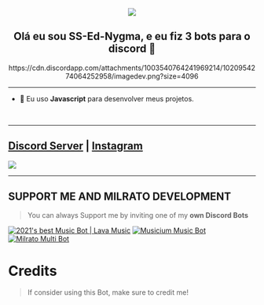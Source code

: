 <div align="center" style"border-radius:15px">
  <img src="https://cdn.discordapp.com/attachments/968299607689949225/968328057196806185/BEM_VINDO_V2_00000.png" style"width: 100%;border-radius:15px">
</div>



## <div align="center">Olá eu sou SS-Ed-Nygma, e eu fiz 3 bots para o discord 🚀</div>  

<div align="center" style"center">
https://cdn.discordapp.com/attachments/1003540764241969214/1020954274064252958/imagedev.png?size=4096
</div>


***

  
- 🌱 Eu uso **Javascript** para desenvolver meus projetos.  
  
  
<br/>
  
***

## [Discord Server](https://discord.gg/NPQQRrvfyf) | [Instagram](https://www.instagram.com/ssednygma/)
<a href="https://discord.gg/NPQQRrvfyf"><img src="https://discord.com/api/guilds/773668217163218944/widget.png?style=banner2"></a>

***

## SUPPORT ME AND MILRATO DEVELOPMENT

> You can always Support me by inviting one of my **own Discord Bots**

[![2021's best Music Bot | Lava Music](https://cdn.discordapp.com/attachments/748533465972080670/817088638780440579/test3.png)](https://lava.milrato.dev)
[![Musicium Music Bot](https://cdn.discordapp.com/attachments/742446682381221938/770055673965707264/test1.png)](https://musicium.musicium.dev)
[![Milrato Multi Bot](https://cdn.discordapp.com/attachments/742446682381221938/770056826724679680/test1.png)](https://milrato.milrato.dev)

# Credits

> If consider using this Bot, make sure to credit me!
